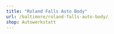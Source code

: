 ```yaml
---
title: "Roland Falls Auto Body"
url: /baltimore/roland-falls-auto-body/
shop: Autowerkstatt
---
```


